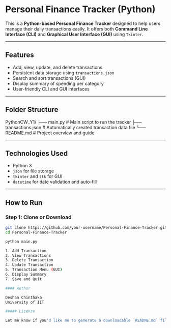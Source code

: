 # Personal Finance Tracker (Python)

This is a **Python-based Personal Finance Tracker** designed to help users manage their daily transactions easily. It offers both **Command Line Interface (CLI)** and **Graphical User Interface (GUI)** using `Tkinter`.

---

## Features

- Add, view, update, and delete transactions
- Persistent data storage using `transactions.json`
- Search and sort transactions (GUI)
- Display summary of spending per category
- User-friendly CLI and GUI interfaces

---

## Folder Structure

PythonCW_Y1/
├── main.py # Main script to run the tracker
├── transactions.json # Automatically created transaction data file
└── README.md # Project overview and guide

---

## Technologies Used

- Python 3
- `json` for file storage
- `tkinter` and `ttk` for GUI
- `datetime` for date validation and auto-fill

---

## How to Run

### Step 1: Clone or Download

```bash
git clone https://github.com/your-username/Personal-Finance-Tracker.git
cd Personal-Finance-Tracker

python main.py

1. Add Transaction
2. View Transactions
3. Delete Transaction
4. Update Transaction
5. Transaction Menu (GUI)
6. Display Summary
7. Save and Quit

#### Author

Deshan Chinthaka
University of IIT

##### License

Let me know if you'd like me to generate a downloadable `README.md` file or help push your code to GitHub with Git commands.
